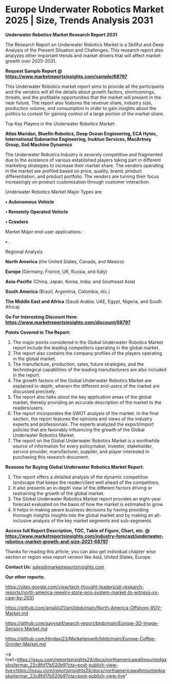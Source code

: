# Europe Underwater Robotics Market 2025 | Size, Trends Analysis 2031

<strong>Underwater Robotics Market Research Report 2031</strong>

The Research Report on Underwater Robotics Market is a Skillful and Deep Analysis of the Present Situation and Challenges. This research report also analyzes other important trends and market drivers that will affect market growth over 2025-2031.

<strong>Request Sample Report @ <a href=https://www.marketreportsinsights.com/sample/68797>https://www.marketreportsinsights.com/sample/68797</a></strong>

This Underwater Robotics market report aims to provide all the participants and the vendors will all the details about growth factors, shortcomings, threats, and the profitable opportunities that the market will present in the near future. The report also features the revenue share, industry size, production volume, and consumption in order to gain insights about the politics to contest for gaining control of a large portion of the market share.

Top Key Players in the Underwater Robotics Market:

<strong>Atlas Maridan, Bluefin Robotics, Deep Ocean Engineering, ECA Hytec, International Submarine Engineering, Inuktun Services, MacArtney Group, Soil Machine Dynamics</strong>

The Underwater Robotics Industry is severely competitive and fragmented due to the existence of various established players taking part in different marketing strategies to increase their market share. The vendors operating in the market are profiled based on price, quality, brand, product differentiation, and product portfolio. The vendors are turning their focus increasingly on product customization through customer interaction.

Underwater Robotics Market Major Types are:

<strong>• Autonomous Vehicle

• Remotely Operated Vehicle

• Crawlers</strong>

Market Major end-user applications :

<strong>• .</strong>

Regional Analysis

</u><strong><b>North America</b></strong> (the United States, Canada, and Mexico)

<strong><b>Europe </b></strong>(Germany, France, UK, Russia, and Italy)

<strong><b>Asia-Pacific</b></strong> (China, Japan, Korea, India, and Southeast Asia)

<strong><b>South America</b></strong> (Brazil, Argentina, Colombia, etc.)

<strong><b>The Middle East and Africa</b></strong> (Saudi Arabia, UAE, Egypt, Nigeria, and South Africa)

<strong>Go For Interesting Discount Here: <a href=https://www.marketreportsinsights.com/discount/68797>https://www.marketreportsinsights.com/discount/68797</a></strong>

<strong>Points Covered in The Report:</strong>
<ol>
  <li>The major points considered in the Global Underwater Robotics Market report include the leading competitors operating in the global market.</li>
  <li>The report also contains the company profiles of the players operating in the global market.</li>
  <li>The manufacture, production, sales, future strategies, and the technological capabilities of the leading manufacturers are also included in the report.</li>
  <li>The growth factors of the Global Underwater Robotics Market are explained in-depth, wherein the different end-users of the market are discussed precisely.</li>
  <li>The report also talks about the key application areas of the global market, thereby providing an accurate description of the market to the readers/users.</li>
  <li>The report incorporates the SWOT analysis of the market. In the final section, the report features the opinions and views of the industry experts and professionals. The experts analyzed the export/import policies that are favorably influencing the growth of the Global Underwater Robotics Market.</li>
  <li>The report on the Global Underwater Robotics Market is a worthwhile source of information for every policymaker, investor, stakeholder, service provider, manufacturer, supplier, and player interested in purchasing this research document.</li>
</ol>
<strong>Reasons for Buying Global Underwater Robotics Market Report:</strong>

<ol>
  <li>The report offers a detailed analysis of the dynamic competitive landscape that keeps the reader/client well ahead of the competitors.</li>
  <li>It also presents an in-depth view of the different factors driving or restraining the growth of the global market.</li>
  <li>The Global Underwater Robotics Market report provides an eight-year forecast evaluated on the basis of how the market is estimated to grow.</li>
  <li>It helps in making aware business decisions by having providing thorough insights insights into the global market and by making an all-inclusive analysis of the key market segments and sub-segments.</li>
</ol>
<strong>Access full Report Description, TOC, Table of Figure, Chart, etc. @ <a href=https://www.marketreportsinsights.com/industry-forecast/underwater-robotics-market-growth-and-size-2021-68797>https://www.marketreportsinsights.com/industry-forecast/underwater-robotics-market-growth-and-size-2021-68797</a></strong>


Thanks for reading this article; you can also get individual chapter wise section or region wise report version like Asia, United States, Europe.

<strong>Contact Us:</strong>
sales@marketreportsinsights.com

<strong>Our other reports:</strong>

<a href=https://sites.google.com/view/tech-thought-leaders/all-research-reports/north-america-jewelry-store-pos-system-market-to-witness-xx-cagr-by-2031>https://sites.google.com/view/tech-thought-leaders/all-research-reports/north-america-jewelry-store-pos-system-market-to-witness-xx-cagr-by-2031</a>

<a href=https://github.com/anjaliiii21/anj/blob/main/North-America-Offshore-ROV-Market.md>https://github.com/anjaliiii21/anj/blob/main/North-America-Offshore-ROV-Market.md</a>

<a href=https://github.com/sayysaif/search-report/blob/main/Europe-3D-Image-Sensors-Market.md>https://github.com/sayysaif/search-report/blob/main/Europe-3D-Image-Sensors-Market.md</a>

<a href=https://github.com/Hindavi23/Marketgrowth/blob/main/Europe-Coffee-Grinder-Market.md>https://github.com/Hindavi23/Marketgrowth/blob/main/Europe-Coffee-Grinder-Market.md</a>

<a href=https://issuu.com/reportsinsights24/docs/northamericawallmountedgasboilermar_22c8fd17b520b9?cta=post-publish-view-live>https://issuu.com/reportsinsights24/docs/northamericawallmountedgasboilermar_22c8fd17b520b9?cta=post-publish-view-live</a>"
